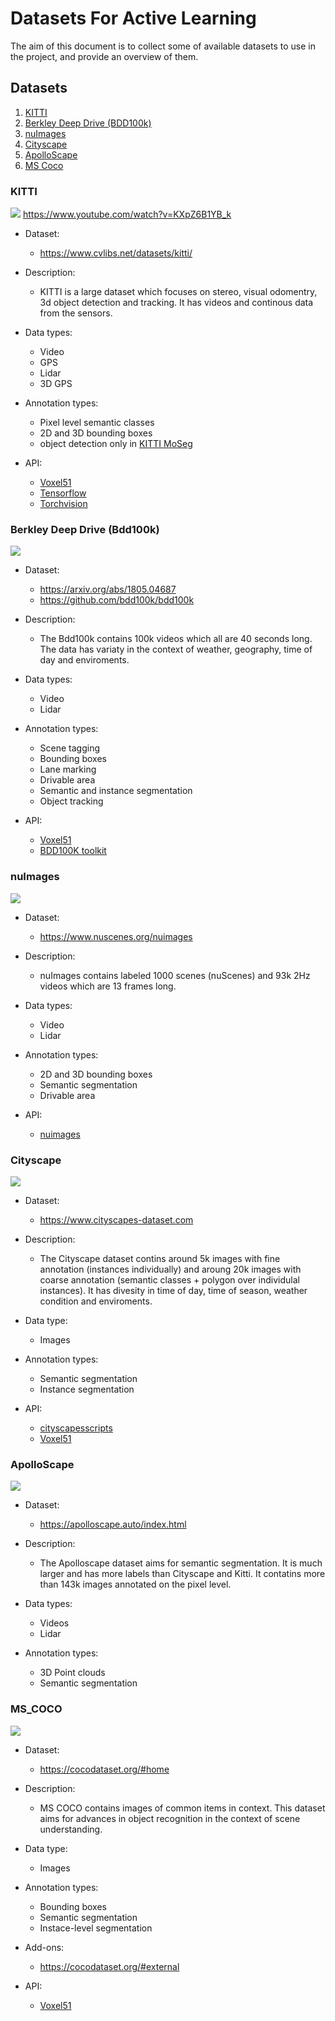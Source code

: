 # Datasets For Active Learning

The aim of this document is to collect some of available datasets to use in the project, and provide an overview of them.

## Datasets

1) [KITTI](#kitti)
2) [Berkley Deep Drive (BDD100k)](#berkley-deep-drive-bdd100k)
3) [nuImages](#nuimages)
4) [Cityscape](#cityscrape)
5) [ApolloScape](#apolloscape)
6) [MS Coco](#ms_coco)


### KITTI

![](Images/KITTI_example.png)
https://www.youtube.com/watch?v=KXpZ6B1YB_k
- Dataset: 
    - https://www.cvlibs.net/datasets/kitti/

- Description:
    - KITTI is a large dataset which focuses on stereo, visual odomentry, 3d object detection and tracking. 
    It has videos and continous data from the sensors.

- Data types:
    - Video
    - GPS
    - Lidar
    - 3D GPS

- Annotation types:
    - Pixel level semantic classes
    - 2D and 3D bounding boxes
    - object detection only in [KITTI MoSeg](http://webdocs.cs.ualberta.ca/~vis/kittimoseg/)

- API:
    - [Voxel51](https://docs.voxel51.com)
    - [Tensorflow](https://www.tensorflow.org/datasets/catalog/kitti)
    - [Torchvision](http://pytorch.org/vision/main/generated/torchvision.datasets.Kitti.html)


### Berkley Deep Drive (Bdd100k)

![](Images/BDD100K_example.png)

- Dataset: 
    - https://arxiv.org/abs/1805.04687
    - https://github.com/bdd100k/bdd100k

- Description: 
    - The Bdd100k contains 100k videos which all are 40 seconds long. The data has variaty in the context of weather, geography, time of day and enviroments. 

- Data types:
    - Video
    - Lidar

- Annotation types:
     - Scene tagging
     - Bounding boxes
     - Lane marking
     - Drivable area
     - Semantic and instance segmentation
     - Object tracking

- API:
    - [Voxel51](https://docs.voxel51.com)
    - [BDD100K toolkit](https://doc.bdd100k.com/usage.html)

### nuImages
![](Images/nuImages_example.png)
- Dataset: 
    - https://www.nuscenes.org/nuimages

- Description:
    - nuImages contains labeled 1000 scenes (nuScenes) and 93k 2Hz videos which are 13 frames long.

- Data types:
    - Video
    - Lidar

- Annotation types:
    - 2D and 3D bounding boxes
    - Semantic segmentation
    - Drivable area

- API:
    - [nuimages](https://colab.research.google.com/github/nutonomy/nuscenes-devkit/blob/master/python-sdk/tutorials/nuimages_tutorial.ipynb)

### Cityscape

![](Images/Cityscape_example.png)

- Dataset:
    - https://www.cityscapes-dataset.com

- Description:
    - The Cityscape dataset contins around 5k images with fine annotation (instances individually) and aroung 20k images with coarse annotation (semantic classes + polygon over individulal instances). It has divesity in time of day, time of season, weather condition and enviroments.

- Data type:
    - Images

- Annotation types:
    - Semantic segmentation
    - Instance segmentation

- API:
    - [cityscapesscripts](https://pypi.org/project/cityscapesScripts/)
    - [Voxel51](https://docs.voxel51.com)

### ApolloScape

![](Images/Apolloscape_example.png)

- Dataset: 
    - https://apolloscape.auto/index.html

- Description:
    - The Apolloscape dataset aims for semantic segmentation. It is much larger and has more labels than Cityscape and Kitti. It contatins more than 143k images annotated on the pixel level.

- Data types:
    - Videos
    - Lidar    

- Annotation types:
    - 3D Point clouds
    - Semantic segmentation

### MS_COCO
![](Images/MS_COCO_example.png)

- Dataset:
    - https://cocodataset.org/#home

- Description: 
    - MS COCO contains images of common items in context. This dataset aims for advances in object recognition in the context of scene understanding.

- Data type:
    - Images

- Annotation types:
    - Bounding boxes
    - Semantic segmentation
    - Instace-level segmentation

- Add-ons:
    - https://cocodataset.org/#external

- API:
    - [Voxel51](https://docs.voxel51.com)
